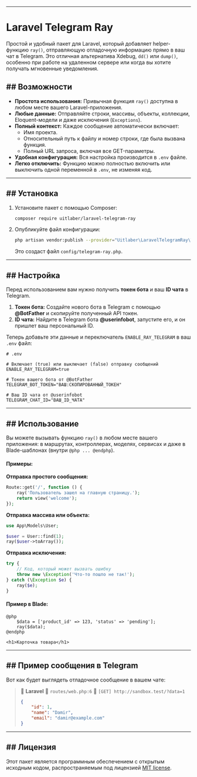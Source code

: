 -----

# Laravel Telegram Ray

Простой и удобный пакет для Laravel, который добавляет helper-функцию `ray()`, отправляющую отладочную информацию прямо в ваш чат в Telegram. Это отличная альтернатива Xdebug, `dd()` или `dump()`, особенно при работе на удаленном сервере или когда вы хотите получать мгновенные уведомления.

## \#\# Возможности

  * **Простота использования:** Привычная функция `ray()` доступна в любом месте вашего Laravel-приложения.
  * **Любые данные:** Отправляйте строки, массивы, объекты, коллекции, Eloquent-модели и даже исключения (`Exceptions`).
  * **Полный контекст:** Каждое сообщение автоматически включает:
      * Имя проекта.
      * Относительный путь к файлу и номер строки, где была вызвана функция.
      * Полный URL запроса, включая все GET-параметры.
  * **Удобная конфигурация:** Вся настройка производится в `.env` файле.
  * **Легко отключить:** Функцию можно полностью включить или выключить одной переменной в `.env`, не изменяя код.

-----

## \#\# Установка

1.  Установите пакет с помощью Composer:

    ```bash
    composer require uitlaber/laravel-telegram-ray
    ```

2.  Опубликуйте файл конфигурации:

    ```bash
    php artisan vendor:publish --provider="Uitlaber\LaravelTelegramRay\TelegramRayServiceProvider"
    ```

    Это создаст файл `config/telegram-ray.php`.

-----

## \#\# Настройка

Перед использованием вам нужно получить **токен бота** и ваш **ID чата** в Telegram.

1.  **Токен бота:** Создайте нового бота в Telegram с помощью **@BotFather** и скопируйте полученный API токен.
2.  **ID чата:** Найдите в Telegram бота **@userinfobot**, запустите его, и он пришлет ваш персональный ID.

Теперь добавьте эти данные и переключатель `ENABLE_RAY_TELEGRAM` в ваш `.env` файл:

```dotenv
# .env

# Включает (true) или выключает (false) отправку сообщений
ENABLE_RAY_TELEGRAM=true

# Токен вашего бота от @BotFather
TELEGRAM_BOT_TOKEN="ВАШ:СКОПИРОВАННЫЙ_ТОКЕН"

# Ваш ID чата от @userinfobot
TELEGRAM_CHAT_ID="ВАШ_ID_ЧАТА"
```

-----

## \#\# Использование

Вы можете вызывать функцию `ray()` в любом месте вашего приложения: в маршрутах, контроллерах, моделях, сервисах и даже в Blade-шаблонах (внутри `@php ... @endphp`).

#### **Примеры:**

**Отправка простого сообщения:**

```php
Route::get('/', function () {
    ray('Пользователь зашел на главную страницу.');
    return view('welcome');
});
```

**Отправка массива или объекта:**

```php
use App\Models\User;

$user = User::find(1);
ray($user->toArray());
```

**Отправка исключения:**

```php
try {
    // Код, который может вызвать ошибку
    throw new \Exception('Что-то пошло не так!');
} catch (\Exception $e) {
    ray($e);
}
```

#### **Пример в Blade:**

```blade
@php
    $data = ['product_id' => 123, 'status' => 'pending'];
    ray($data);
@endphp

<h1>Карточка товара</h1>
```

-----

## \#\# Пример сообщения в Telegram

Вот как будет выглядеть отладочное сообщение в вашем чате:

> 🚀 **Laravel**
> 📄 `routes/web.php:6`
> 📍 `[GET] http://sandbox.test/?data=1`
>
> ```json
> {
>     "id": 1,
>     "name": "Damir",
>     "email": "damir@example.com"
> }
> ```

-----

## \#\# Лицензия

Этот пакет является программным обеспечением с открытым исходным кодом, распространяемым под лицензией [MIT license](LICENSE.md).